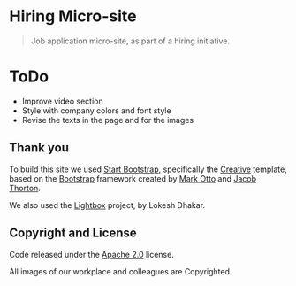 # Hiring Micro-site

> Job application micro-site, as part of a hiring initiative.

# ToDo

* Improve video section
* Style with company colors and font style
* Revise the texts in the page and for the images

## Thank you

To build this site we used [Start Bootstrap](http://startbootstrap.com/), specifically the [Creative](http://startbootstrap.com/template-overviews/creative/) template, based on the [Bootstrap](http://getbootstrap.com/) framework created by [Mark Otto](https://twitter.com/mdo) and [Jacob Thorton](https://twitter.com/fat).

We also used the [Lightbox](http://lokeshdhakar.com/projects/lightbox2/) project, by Lokesh Dhakar.

## Copyright and License

Code released under the [Apache 2.0](https://github.com/fredfigueiredo/hiring-microsite/blob/gh-pages/LICENSE) license.

All images of our workplace and colleagues are Copyrighted.